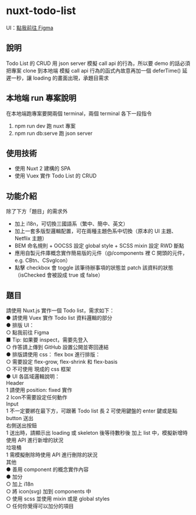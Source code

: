 # nuxt-todo-list

UI：[點我前往 Figma](https://www.figma.com/file/oH1EtFeZPHl3LQLYtpzdpL/%E5%89%8D%E6%B8%AC?node-id=0%3A1)

## 說明
Todo List 的 CRUD 用 json server 模擬 call api 的行為，所以要 demo 的話必須把專案 clone 到本地端
模擬 call api 行為的函式內故意再加一個 deferTime() 延遲一秒，讓 loading 的畫面出現，承題目需求

## 本地端 run 專案說明
在本地端跑專案要開兩個 terminal，兩個 terminal 各下一段指令
1. npm run dev 跑 nuxt 專案
2. npm run db:serve 跑 json server

## 使用技術
* 使用 Nuxt 2 建構的 SPA
* 使用 Vuex 實作 Todo List 的 CRUD

## 功能介紹
除了下方「題目」的需求外
* 加上 i18n，可切換三國語系（繁中、簡中、英文）
* 加上一套多版型邏輯配置，可在兩種主題色系中切換（原本的 UI 主題、Netflix 主題）
* BEM 命名規則 + OOCSS 設定 global style + SCSS mixin 設定 RWD 斷點
* 應用自製元件庫概念實作簡易版的元件（@/components 裡 C 開頭的元件，e.g. CBtn、CSvgIcon）
* 點擊 checkbox 會 toggle 該筆待辦事項的狀態並 patch 該資料的狀態（isChecked 會被設成 true 或 false）

## 題目
請使用 Nuxt.js 實作一個 Todo list，需求如下：   
● 請使用 Vuex 實作 Todo list 資料邏輯的部分   
● 排版 UI：   
○ 點我前往 Figma   
■ Tip: 如果要 inspect，需要先登入   
○ 作答請上傳到 GitHub 設置公開並寄回連結   
● 排版請使用 css： flex box 進行排版：   
○ 需要設定 flex-grow, flex-shrink 和 flex-basis   
○ 不可使用 現成的 css 框架   
● UI 各區域邏輯說明：   
Header   
1 請使用 position: fixed 實作   
2 Icon不需要設定任何動作  
Input   
1 不一定要綁在最下方，可跟著 Todo list 長 2 可使用鍵盤的 enter 鍵或是點 button 送出   
右側送出按鈕   
1 送出時，請顯示出 loading 或 skeleton 後等待數秒後 加上 list 中，模擬新增時使用 API 進行新增的狀況  
垃圾桶    
1 需模擬刪除時使用 API 進行刪除的狀況   
其他    
● 善用 component 的概念實作內容    
● 加分    
○ 加上 i18n    
○ 將 icon(svg) 加到 components 中    
○ 使用 scss 並使用 mixin 或是 global styles    
○ 任何你覺得可以加分的項目
